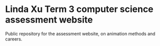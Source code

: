 # Linda Xu Term 3 computer science assessment website
Public repository for the assessment website, on animation methods and careers.
